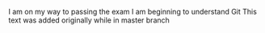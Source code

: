 I am on my way to passing the exam
I am beginning to understand Git
This text was added originally while in master branch

